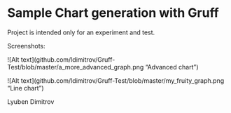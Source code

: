 Sample Chart generation with Gruff
==========


Project is intended only for an experiment and test.

Screenshots: 

![Alt text](github.com/ldimitrov/Gruff-Test/blob/master/a_more_advanced_graph.png “Advanced chart”)

![Alt text](github.com/ldimitrov/Gruff-Test/blob/master/my_fruity_graph.png “Line chart”)

Lyuben Dimitrov
